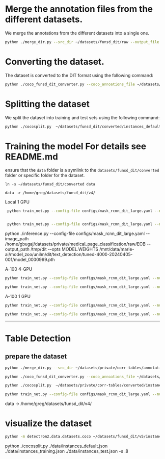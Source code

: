 Merge the annotation files from the different datasets.
=======================================================

We merge the annotations from the different datasets into a single one. 

```bash
python ./merge_dir.py --src_dir ~/datasets/funsd_dit/raw --output_file ~/datasets/funsd_dit/converted/merged.json
```

Converting the dataset.
=======================

The dataset is converted to the DIT format using the following command:

```bash
python ./coco_funsd_dit_converter.py --coco_annoations_file ~/datasets/funsd_dit/converted/merged.json --output_file ~/datasets/funsd_dit/converted/instances_default.json
```


Splitting the dataset
=====================
We split the dataset into training and test sets using the following command:

```bash
python ./cocosplit.py  ~/datasets/funsd_dit/converted/instances_default.json ~/datasets/funsd_dit/converted/instances_training.json ~/datasets/funsd_dit/converted/instances_test.json -s .8
```



Training the model
For details see README.md
=======================

ensure that the `data` folder is a symlink to the `datasets/funsd_dit/converted` folder or specific folder for the dataset.

```
ln -s ~/datasets/funsd_dit/converted data

data -> /home/greg/datasets/funsd_dit/v4/
```

Local 1 GPU


```bash
 python train_net.py --config-file configs/mask_rcnn_dit_large.yaml --num-gpus 1 --resume MODEL.WEIGHTS /mnt/data/marie-ai/model_zoo/unilm/dit/text_detection/tuned-4000-LARGE/model_final.pth  OUTPUT_DIR  /mnt/data/marie-ai/model_zoo/unilm/dit/text_detection/tuned-4000-20240405-001  SOLVER.IMS_PER_BATCH 1


 python train_net.py --config-file configs/mask_rcnn_dit_large.yaml --num-gpus 1 --resume MODEL.WEIGHTS ~/dev/marieai/marie-ai/model_zoo/unilm/dit/text_detection/td-syn_dit-l_mrcnn.pth  OUTPUT_DIR ~/tmp/models/dit_text_detection/fixed-segmenation SOLVER.IMS_PER_BATCH 1

```

 python ./inference.py --config-file configs/mask_rcnn_dit_large.yaml  --image_path /home/gbugaj/datasets/private/medical_page_classification/raw/EOB  --output_path /tmp/dit --opts  MODEL.WEIGHTS /mnt/data/marie-ai/model_zoo/unilm/dit/text_detection/tuned-4000-20240405-001/model_0000999.pth


A-100 4-GPU

```bash
python train_net.py --config-file configs/mask_rcnn_dit_large.yaml --num-gpus 4 --resume MODEL.WEIGHTS ~/model_zoo/unilm/dit/text_detection/td-syn_dit-l_mrcnn.pth  OUTPUT_DIR ~/models/dit_text_detection/tuned-01 SOLVER.IMS_PER_BATCH 8

python train_net.py --config-file configs/mask_rcnn_dit_large.yaml --num-gpus 4 --resume MODEL.WEIGHTS ~/models/dit_text_detection/tuned-01/model_0022999.pth  OUTPUT_DIR ~/models/dit_text_detection/tuned-02 SOLVER.IMS_PER_BATCH 8
```

A-100 1 GPU

```bash
python train_net.py --config-file configs/mask_rcnn_dit_large.yaml --num-gpus 1 --resume MODEL.WEIGHTS ~/model_zoo/unilm/dit/text_detection/td-syn_dit-l_mrcnn.pth  OUTPUT_DIR ~/models/dit_text_detection/tuned-01 SOLVER.IMS_PER_BATCH 4

python train_net.py --config-file configs/mask_rcnn_dit_large.yaml --num-gpus 1 --resume MODEL.WEIGHTS ~/models/dit_text_detection/tuned-01/model_0048999.pth OUTPUT_DIR ~/models/dit_text_detection/tuned-02 SOLVER.IMS_PER_BATCH 4
```    

------------------------------------------------------------------------------------------------------------------------
# Table Detection

## prepare the dataset


```bash
python ./merge_dir.py --src_dir ~/datasets/private/corr-tables/annotations --output_file ~/datasets/private/corr-tables/converted/merged.json

```

```bash
python ./coco_funsd_dit_converter.py --coco_annoations_file ~/datasets/private/corr-tables/converted/merged.json --output_file ~/datasets/private/corr-tables/converted/instances_default.json
```

```bash
python ./cocosplit.py  ~/datasets/private/corr-tables/converted/instances_default.json ~/datasets/private/corr-tables/converted/instances_training.json ~/datasets/private/corr-tables/converted/instances_test.json -s .8
```


```bash 
python train_net.py --config-file configs/mask_rcnn_dit_large.yaml --num-gpus 1 --resume MODEL.WEIGHTS ~/dev/marieai/marie-ai/model_zoo/unilm/dit/text_detection/td-syn_dit-l_mrcnn.pth  OUTPUT_DIR ~/models/dit_text_detection/tuned-01 SOLVER.IMS_PER_BATCH 1


```


data -> /home/greg/datasets/funsd_dit/v4/


# visualize the dataset

```bash
python -m detectron2.data.datasets.coco ~/datasets/funsd_dit/v5/instances_training.json ~/datasets/funsd_dit/v5/imgs  dit_dataset
```


python ./cocosplit.py  ./data/instances_default.json ./data/instances_training.json ./data/instances_test.json -s .8